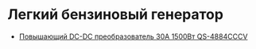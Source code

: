 # Легкий бензиновый генератор

* [Повышающий DC-DC преобразователь 30А 1500Вт QS-4884CCCV](Повышающий%20DC-DC%20преобразователь%2030А%201500Вт%20QS-4884CCCV.html)
